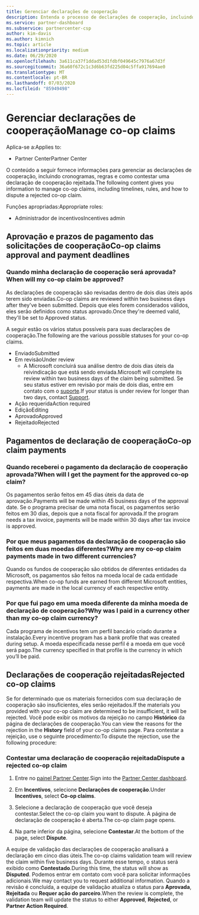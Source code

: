```yaml
---
title: Gerenciar declarações de cooperação
description: Entenda o processo de declarações de cooperação, incluindo prazos, problemas de moeda e como contestar uma declaração de cooperação rejeitada.
ms.service: partner-dashboard
ms.subservice: partnercenter-csp
author: kim-davis
ms.author: kimnich
ms.topic: article
ms.localizationpriority: medium
ms.date: 06/29/2020
ms.openlocfilehash: 3a611ca37f1ddad53d1fdbf049645c7976a67d3f
ms.sourcegitcommit: 36a60f672c1c3d6b63fd225d04c5ffa917694ae0
ms.translationtype: MT
ms.contentlocale: pt-BR
ms.lasthandoff: 07/03/2020
ms.locfileid: "85949498"
---
```

# <a name="manage-co-op-claims"></a><span data-ttu-id="fb33c-103">Gerenciar declarações de cooperação</span><span class="sxs-lookup"><span data-stu-id="fb33c-103">Manage co-op claims</span></span>

<span data-ttu-id="fb33c-104">Aplica-se a:</span><span class="sxs-lookup"><span data-stu-id="fb33c-104">Applies to:</span></span>

- <span data-ttu-id="fb33c-105">Partner Center</span><span class="sxs-lookup"><span data-stu-id="fb33c-105">Partner Center</span></span>

<span data-ttu-id="fb33c-106">O conteúdo a seguir fornece informações para gerenciar as declarações de cooperação, incluindo cronogramas, regras e como contestar uma declaração de cooperação rejeitada.</span><span class="sxs-lookup"><span data-stu-id="fb33c-106">The following content gives you information to manage co-op claims, including timelines, rules, and how to dispute a rejected co-op claim.</span></span>

<span data-ttu-id="fb33c-107">Funções apropriadas:</span><span class="sxs-lookup"><span data-stu-id="fb33c-107">Appropriate roles:</span></span>

- <span data-ttu-id="fb33c-108">Administrador de incentivos</span><span class="sxs-lookup"><span data-stu-id="fb33c-108">Incentives admin</span></span>

## <a name="co-op-claims-approval-and-payment-deadlines"></a><span data-ttu-id="fb33c-109">Aprovação e prazos de pagamento das solicitações de cooperação</span><span class="sxs-lookup"><span data-stu-id="fb33c-109">Co-op claims approval and payment deadlines</span></span>

### <a name="when-will-my-co-op-claim-be-approved"></a><span data-ttu-id="fb33c-110">Quando minha declaração de cooperação será aprovada?</span><span class="sxs-lookup"><span data-stu-id="fb33c-110">When will my co-op claim be approved?</span></span>

<span data-ttu-id="fb33c-111">As declarações de cooperação são revisadas dentro de dois dias úteis após terem sido enviadas.</span><span class="sxs-lookup"><span data-stu-id="fb33c-111">Co-op claims are reviewed within two business days after they've been submitted.</span></span> <span data-ttu-id="fb33c-112">Depois que eles forem considerados válidos, eles serão definidos como status aprovado.</span><span class="sxs-lookup"><span data-stu-id="fb33c-112">Once they're deemed valid, they'll be set to Approved status.</span></span>  

<span data-ttu-id="fb33c-113">A seguir estão os vários status possíveis para suas declarações de cooperação.</span><span class="sxs-lookup"><span data-stu-id="fb33c-113">The following are the various possible statuses for your co-op claims.</span></span>

- <span data-ttu-id="fb33c-114">Enviado</span><span class="sxs-lookup"><span data-stu-id="fb33c-114">Submitted</span></span>
- <span data-ttu-id="fb33c-115">Em revisão</span><span class="sxs-lookup"><span data-stu-id="fb33c-115">Under review</span></span>
  - <span data-ttu-id="fb33c-116">A Microsoft concluirá sua análise dentro de dois dias úteis da reivindicação que está sendo enviada.</span><span class="sxs-lookup"><span data-stu-id="fb33c-116">Microsoft will complete its review within two business days of the claim being submitted.</span></span> <span data-ttu-id="fb33c-117">Se seu status estiver em revisão por mais de dois dias, entre em contato com o [suporte](https://partner.microsoft.com/dashboard/support/incentives/servicerequests?category=incentives).</span><span class="sxs-lookup"><span data-stu-id="fb33c-117">If your status is under review for longer than two days, contact [Support](https://partner.microsoft.com/dashboard/support/incentives/servicerequests?category=incentives).</span></span>
- <span data-ttu-id="fb33c-118">Ação requerida</span><span class="sxs-lookup"><span data-stu-id="fb33c-118">Action required</span></span>
- <span data-ttu-id="fb33c-119">Edição</span><span class="sxs-lookup"><span data-stu-id="fb33c-119">Editing</span></span>
- <span data-ttu-id="fb33c-120">Aprovado</span><span class="sxs-lookup"><span data-stu-id="fb33c-120">Approved</span></span>
- <span data-ttu-id="fb33c-121">Rejeitado</span><span class="sxs-lookup"><span data-stu-id="fb33c-121">Rejected</span></span>

## <a name="co-op-claim-payments"></a><span data-ttu-id="fb33c-122">Pagamentos de declaração de cooperação</span><span class="sxs-lookup"><span data-stu-id="fb33c-122">Co-op claim payments</span></span>

### <a name="when-will-i-get-the-payment-for-the-approved-co-op-claim"></a><span data-ttu-id="fb33c-123">Quando receberei o pagamento da declaração de cooperação aprovada?</span><span class="sxs-lookup"><span data-stu-id="fb33c-123">When will I get the payment for the approved co-op claim?</span></span>

<span data-ttu-id="fb33c-124">Os pagamentos serão feitos em 45 dias úteis da data de aprovação.</span><span class="sxs-lookup"><span data-stu-id="fb33c-124">Payments will be made within 45 business days of the approval date.</span></span> <span data-ttu-id="fb33c-125">Se o programa precisar de uma nota fiscal, os pagamentos serão feitos em 30 dias, depois que a nota fiscal for aprovada.</span><span class="sxs-lookup"><span data-stu-id="fb33c-125">If the program needs a tax invoice, payments will be made within 30 days after tax invoice is approved.</span></span>

### <a name="why-are-my-co-op-claim-payments-made-in-two-different-currencies"></a><span data-ttu-id="fb33c-126">Por que meus pagamentos da declaração de cooperação são feitos em duas moedas diferentes?</span><span class="sxs-lookup"><span data-stu-id="fb33c-126">Why are my co-op claim payments made in two different currencies?</span></span>

<span data-ttu-id="fb33c-127">Quando os fundos de cooperação são obtidos de diferentes entidades da Microsoft, os pagamentos são feitos na moeda local de cada entidade respectiva.</span><span class="sxs-lookup"><span data-stu-id="fb33c-127">When co-op funds are earned from different Microsoft entities, payments are made in the local currency of each respective entity.</span></span>  

### <a name="why-was-i-paid-in-a-currency-other-than-my-co-op-claim-currency"></a><span data-ttu-id="fb33c-128">Por que fui pago em uma moeda diferente da minha moeda de declaração de cooperação?</span><span class="sxs-lookup"><span data-stu-id="fb33c-128">Why was I paid in a currency other than my co-op claim currency?</span></span>

<span data-ttu-id="fb33c-129">Cada programa de incentivos tem um perfil bancário criado durante a instalação.</span><span class="sxs-lookup"><span data-stu-id="fb33c-129">Every incentive program has a bank profile that was created during setup.</span></span> <span data-ttu-id="fb33c-130">A moeda especificada nesse perfil é a moeda em que você será pago.</span><span class="sxs-lookup"><span data-stu-id="fb33c-130">The currency specified in that profile is the currency in which you’ll be paid.</span></span>

## <a name="rejected-co-op-claims"></a><span data-ttu-id="fb33c-131">Declarações de cooperação rejeitadas</span><span class="sxs-lookup"><span data-stu-id="fb33c-131">Rejected co-op claims</span></span>

<span data-ttu-id="fb33c-132">Se for determinado que os materiais fornecidos com sua declaração de cooperação são insuficientes, eles serão rejeitados.</span><span class="sxs-lookup"><span data-stu-id="fb33c-132">If the materials you provided with your co-op claim are determined to be insufficient, it will be rejected.</span></span> <span data-ttu-id="fb33c-133">Você pode exibir os motivos da rejeição no campo **Histórico** da página de declarações de cooperação.</span><span class="sxs-lookup"><span data-stu-id="fb33c-133">You can view the reasons for the rejection in the **History** field of your co-op claims page.</span></span> <span data-ttu-id="fb33c-134">Para contestar a rejeição, use o seguinte procedimento:</span><span class="sxs-lookup"><span data-stu-id="fb33c-134">To dispute the rejection, use the following procedure:</span></span>

### <a name="dispute-a-rejected-co-op-claim"></a><span data-ttu-id="fb33c-135">Contestar uma declaração de cooperação rejeitada</span><span class="sxs-lookup"><span data-stu-id="fb33c-135">Dispute a rejected co-op claim</span></span>

1. <span data-ttu-id="fb33c-136">Entre no [painel Partner Center](https://partner.microsoft.com/dashboard/).</span><span class="sxs-lookup"><span data-stu-id="fb33c-136">Sign into the [Partner Center dashboard](https://partner.microsoft.com/dashboard/).</span></span>

2. <span data-ttu-id="fb33c-137">Em **Incentivos**, selecione **Declarações de cooperação**.</span><span class="sxs-lookup"><span data-stu-id="fb33c-137">Under **Incentives**, select **Co-op claims**.</span></span>

3. <span data-ttu-id="fb33c-138">Selecione a declaração de cooperação que você deseja contestar.</span><span class="sxs-lookup"><span data-stu-id="fb33c-138">Select the co-op claim you want to dispute.</span></span> <span data-ttu-id="fb33c-139">A página de declaração de cooperação é aberta.</span><span class="sxs-lookup"><span data-stu-id="fb33c-139">The co-op claim page opens.</span></span>

4. <span data-ttu-id="fb33c-140">Na parte inferior da página, selecione **Contestar**.</span><span class="sxs-lookup"><span data-stu-id="fb33c-140">At the bottom of the page, select **Dispute**.</span></span>

<span data-ttu-id="fb33c-141">A equipe de validação das declarações de cooperação analisará a declaração em cinco dias úteis.</span><span class="sxs-lookup"><span data-stu-id="fb33c-141">The co-op claims validation team will review the claim within five business days.</span></span> <span data-ttu-id="fb33c-142">Durante esse tempo, o status será exibido como **Contestado**.</span><span class="sxs-lookup"><span data-stu-id="fb33c-142">During this time, the status will show as **Disputed**.</span></span> <span data-ttu-id="fb33c-143">Podemos entrar em contato com você para solicitar informações adicionais.</span><span class="sxs-lookup"><span data-stu-id="fb33c-143">We may contact you to request additional information.</span></span> <span data-ttu-id="fb33c-144">Quando a revisão é concluída, a equipe de validação atualiza o status para **Aprovada**, **Rejeitada** ou **Requer ação do parceiro**.</span><span class="sxs-lookup"><span data-stu-id="fb33c-144">When the review is complete, the validation team will update the status to either **Approved**, **Rejected**, or **Partner Action Required**.</span></span>
